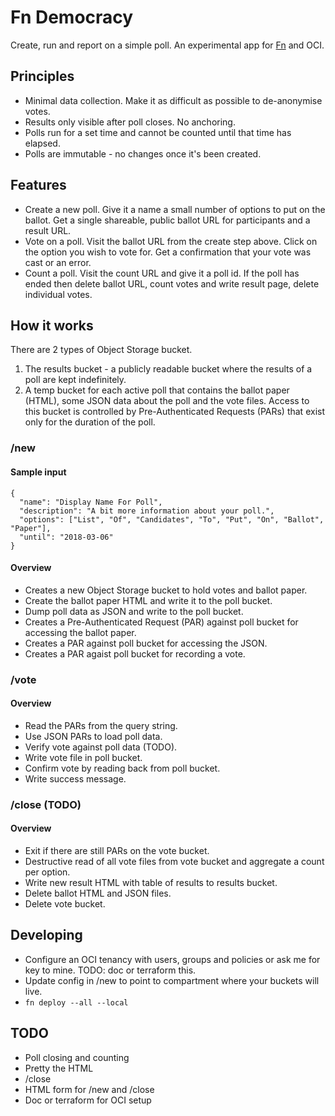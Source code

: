 # Fn Democracy
Create, run and report on a simple poll. An experimental app for [Fn](http://fnproject.io) and OCI.

## Principles
  * Minimal data collection. Make it as difficult as possible to de-anonymise votes.
  * Results only visible after poll closes. No anchoring.
  * Polls run for a set time and cannot be counted until that time has elapsed.
  * Polls are immutable - no changes once it's been created.

## Features
  * Create a new poll. Give it a name a small number of options to put on the ballot. Get a single shareable, public ballot URL for participants and a result URL.
  * Vote on a poll. Visit the ballot URL from the create step above. Click on the option you wish to vote for. Get a confirmation that your vote was cast or an error.
  * Count a poll. Visit the count URL and give it a poll id. If the poll has ended then delete ballot URL, count votes and write result page, delete individual votes.

## How it works
There are 2 types of Object Storage bucket.
  1. The results bucket - a publicly readable bucket where the results of a poll are kept indefinitely.
  2. A temp bucket for each active poll that contains the ballot paper (HTML), some JSON data about the poll and the vote files. Access to this bucket is controlled by Pre-Authenticated Requests (PARs) that exist only for the duration of the poll.

### /new
#### Sample input
    {
      "name": "Display Name For Poll",
      "description": "A bit more information about your poll.",
      "options": ["List", "Of", "Candidates", "To", "Put", "On", "Ballot", "Paper"],
      "until": "2018-03-06"
    }
   
#### Overview
  * Creates a new Object Storage bucket to hold votes and ballot paper.
  * Create the ballot paper HTML and write it to the poll bucket.
  * Dump poll data as JSON and write to the poll bucket.
  * Creates a Pre-Authenticated Request (PAR) against poll bucket for accessing the ballot paper.
  * Creates a PAR against poll bucket for accessing the JSON.
  * Creates a PAR agaist poll bucket for recording a vote.

### /vote
#### Overview
  * Read the PARs from the query string.
  * Use JSON PARs to load poll data.
  * Verify vote against poll data (TODO).
  * Write vote file in poll bucket.
  * Confirm vote by reading back from poll bucket.
  * Write success message.

### /close (TODO)
#### Overview
  * Exit if there are still PARs on the vote bucket.
  * Destructive read of all vote files from vote bucket and aggregate a count per option.
  * Write new result HTML with table of results to results bucket.
  * Delete ballot HTML and JSON files.
  * Delete vote bucket.
  
## Developing
  * Configure an OCI tenancy with users, groups and policies or ask me for key to mine. TODO: doc or terraform this.
  * Update config in /new to point to compartment where your buckets will live.
  * `fn deploy --all --local`

## TODO
  * Poll closing and counting
  * Pretty the HTML
  * /close
  * HTML form for /new and /close
  * Doc or terraform for OCI setup
  
  
